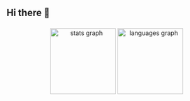 ## Hi there 👋

###

<div align="center">
  <img src="https://github-readme-stats.vercel.app/api?username=joseane661&hide_title=false&hide_rank=false&show_icons=true&include_all_commits=true&count_private=true&disable_animations=false&theme=dracula&locale=en&hide_border=false" height="150" alt="stats graph"  />
  <img src="https://github-readme-stats.vercel.app/api/top-langs?username=joseane661&locale=en&hide_title=false&layout=compact&card_width=320&langs_count=5&theme=dracula&hide_border=false" height="150" alt="languages graph"  />
</div>

###

###

<div align="left">
  <img width="12" />
</div>

###


###
<br clear="both">

###
